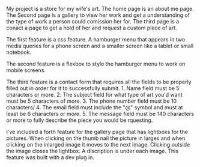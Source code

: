 My project is a store for my wife's art. The home page is an about me page. The Second page is a gallery to view her work and get a understanding of the type of work a person could comission her for. The third page is a conact a page to get a hold of her and request a custom piece of art.

The first feature is a css feature. A hamburger menu that appears in two media queries for a phone screen and a smaller screen like a tablet or small notebook.

The second feature is a flexbox to style the hamburger menu to work on mobile screens.

The third feature is a contact form that requires all the fields to be properly filled out in order for it to successfully submit.
    1. Name field must be 5 characters or more.
    2. The subject field for what type of art you'd want must be 5 characters of more.
    3. The phone number field must be 10 characters/
    4. The email field must include the "@" symbol and must at least be 6 characters or more.
    5. The message field must be 140 characters or more to fully describe the piece you would be rquesting.

I've included a forth feature for the gallery page that has lightboxs for the pictures. When clicking on the thumb nail the picture in larges and when clicking on the inlarged image it moves to the next image. Clicking outside the image closes the lightbox. A discription is under each image. This feature was built with a dev plug in.


